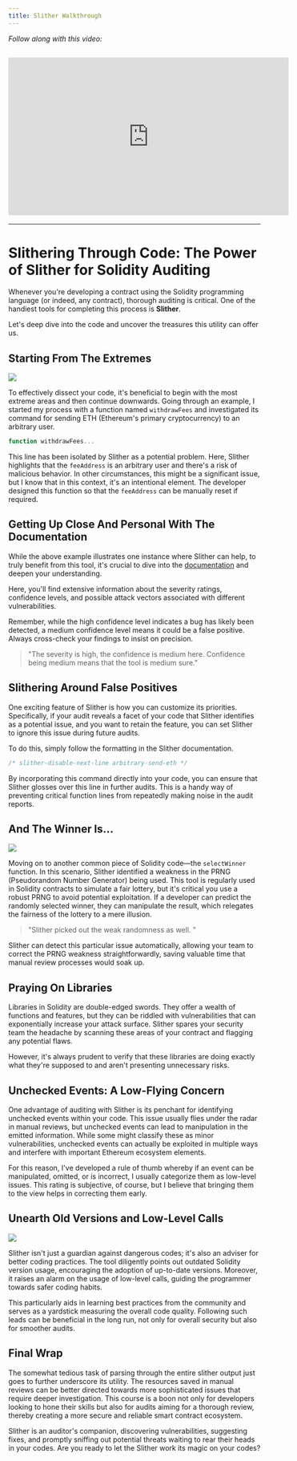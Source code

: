 ```yaml
---
title: Slither Walkthrough
---
```


_Follow along with this video:_

## <iframe width="560" height="315" src="https://vimeo.com/889508991/756b18afe1?share=copy" title="vimeo" frameborder="0" allow="accelerometer; autoplay; clipboard-write; encrypted-media; gyroscope; picture-in-picture; web-share" allowfullscreen></iframe>

---

# Slithering Through Code: The Power of Slither for Solidity Auditing

Whenever you're developing a contract using the Solidity programming language (or indeed, any contract), thorough auditing is critical. One of the handiest tools for completing this process is **Slither**.

Let's deep dive into the code and uncover the treasures this utility can offer us.

## Starting From The Extremes

![](https://cdn.videotap.com/NQHSIHFaGFwd07Cdj3aB-77.3.png)

To effectively dissect your code, it's beneficial to begin with the most extreme areas and then continue downwards. Going through an example, I started my process with a function named `withdrawFees` and investigated its command for sending ETH (Ethereum's primary cryptocurrency) to an arbitrary user.

```js
function withdrawFees...
```

This line has been isolated by Slither as a potential problem. Here, Slither highlights that the `feeAddress` is an arbitrary user and there's a risk of malicious behavior. In other circumstances, this might be a significant issue, but I know that in this context, it's an intentional element. The developer designed this function so that the `feeAddress` can be manually reset if required.

## Getting Up Close And Personal With The Documentation

While the above example illustrates one instance where Slither can help, to truly benefit from this tool, it's crucial to dive into the [documentation](https://github.com/crytic/slither/wiki) and deepen your understanding.

Here, you'll find extensive information about the severity ratings, confidence levels, and possible attack vectors associated with different vulnerabilities.

Remember, while the high confidence level indicates a bug has likely been detected, a medium confidence level means it could be a false positive. Always cross-check your findings to insist on precision.

> "The severity is high, the confidence is medium here. Confidence being medium means that the tool is medium sure."

## Slithering Around False Positives

One exciting feature of Slither is how you can customize its priorities. Specifically, if your audit reveals a facet of your code that Slither identifies as a potential issue, and you want to retain the feature, you can set Slither to ignore this issue during future audits.

To do this, simply follow the formatting in the Slither documentation.

```js
/* slither-disable-next-line arbitrary-send-eth */
```

By incorporating this command directly into your code, you can ensure that Slither glosses over this line in further audits. This is a handy way of preventing critical function lines from repeatedly making noise in the audit reports.

## And The Winner Is...

![](https://cdn.videotap.com/9tgDlvKbmj5arMTdT1ql-425.15.png)

Moving on to another common piece of Solidity code—the `selectWinner` function. In this scenario, Slither identified a weakness in the PRNG (Pseudorandom Number Generator) being used. This tool is regularly used in Solidity contracts to simulate a fair lottery, but it's critical you use a robust PRNG to avoid potential exploitation. If a developer can predict the randomly selected winner, they can manipulate the result, which relegates the fairness of the lottery to a mere illusion.

> "Slither picked out the weak randomness as well. "

Slither can detect this particular issue automatically, allowing your team to correct the PRNG weakness straightforwardly, saving valuable time that manual review processes would soak up.

## Praying On Libraries

Libraries in Solidity are double-edged swords. They offer a wealth of functions and features, but they can be riddled with vulnerabilities that can exponentially increase your attack surface. Slither spares your security team the headache by scanning these areas of your contract and flagging any potential flaws.

However, it's always prudent to verify that these libraries are doing exactly what they're supposed to and aren't presenting unnecessary risks.

## Unchecked Events: A Low-Flying Concern

One advantage of auditing with Slither is its penchant for identifying unchecked events within your code. This issue usually flies under the radar in manual reviews, but unchecked events can lead to manipulation in the emitted information. While some might classify these as minor vulnerabilities, unchecked events can actually be exploited in multiple ways and interfere with important Ethereum ecosystem elements.

For this reason, I've developed a rule of thumb whereby if an event can be manipulated, omitted, or is incorrect, I usually categorize them as low-level issues. This rating is subjective, of course, but I believe that bringing them to the view helps in correcting them early.

## Unearth Old Versions and Low-Level Calls

![](https://cdn.videotap.com/jqNTpIqXL1SPGiYnAfl6-657.05.png)

Slither isn't just a guardian against dangerous codes; it's also an adviser for better coding practices. The tool diligently points out outdated Solidity version usage, encouraging the adoption of up-to-date versions. Moreover, it raises an alarm on the usage of low-level calls, guiding the programmer towards safer coding habits.

This particularly aids in learning best practices from the community and serves as a yardstick measuring the overall code quality. Following such leads can be beneficial in the long run, not only for overall security but also for smoother audits.

## Final Wrap

The somewhat tedious task of parsing through the entire slither output just goes to further underscore its utility. The resources saved in manual reviews can be better directed towards more sophisticated issues that require deeper investigation. This course is a boon not only for developers looking to hone their skills but also for audits aiming for a thorough review, thereby creating a more secure and reliable smart contract ecosystem.

Slither is an auditor's companion, discovering vulnerabilities, suggesting fixes, and promptly sniffing out potential threats waiting to rear their heads in your codes. Are you ready to let the Slither work its magic on your codes?
